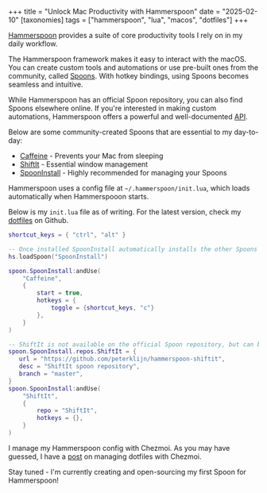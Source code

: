 +++
title = "Unlock Mac Productivity with Hammerspoon"
date = "2025-02-10"
[taxonomies]
  tags = ["hammerspoon", "lua", "macos", "dotfiles"]
+++

[Hammerspoon](https://www.hammerspoon.org/) provides a suite of core productivity tools I rely on in my daily workflow.

The Hammerspoon framework makes it easy to interact with the macOS. You can create custom tools and automations or use pre-built ones from the community, called [Spoons](https://www.hammerspoon.org/Spoons/). With hotkey bindings, using Spoons becomes seamless and intuitive.

While Hammerspoon has an official Spoon repository, you can also find Spoons elsewhere online. If you're interested in making custom automations, Hammerspoon offers a powerful and well-documented [API](https://www.hammerspoon.org/docs/).

Below are some community-created Spoons that are essential to my day-to-day:

* [Caffeine](https://www.hammerspoon.org/Spoons/Caffeine.html) - Prevents your Mac from sleeping
* [ShiftIt](https://github.com/peterklijn/hammerspoon-shiftit) - Essential window management
* [SpoonInstall](https://www.hammerspoon.org/Spoons/SpoonInstall.html) - Highly recommended for managing your Spoons

Hammerspoon uses a config file at `~/.hammerspoon/init.lua`, which loads automatically when Hammerspooon starts.

Below is my `init.lua` file as of writing. For the latest version, check my [dotfiles](https://github.com/gavinest/dotfiles) on Github.

```lua
shortcut_keys = { "ctrl", "alt" }

-- Once installed SpoonInstall automatically installs the other Spoons below
hs.loadSpoon("SpoonInstall")

spoon.SpoonInstall:andUse(
    "Caffeine",
    {
        start = true,
        hotkeys = {
            toggle = {shortcut_keys, "c"}
        },
    }
)

-- ShiftIt is not available on the official Spoon repository, but can be installed by providing SpoonInstall with the repo URL
spoon.SpoonInstall.repos.ShiftIt = {
   url = "https://github.com/peterklijn/hammerspoon-shiftit",
   desc = "ShiftIt spoon repository",
   branch = "master",
}
spoon.SpoonInstall:andUse(
    "ShiftIt",
    {
        repo = "ShiftIt",
        hotkeys = {},
    }
)
```

I manage my Hammerspoon config with Chezmoi. As you may have guessed, I have a [post](@/posts/easy-dotfiles-with-chezmoi.md) on managing dotfiles with Chezmoi.

Stay tuned - I'm currently creating and open-sourcing my first Spoon for Hammerspoon!
